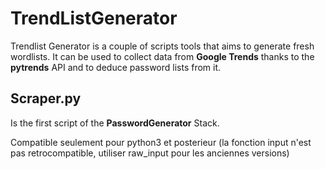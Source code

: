 # TrendListGenerator

Trendlist Generator is a couple of scripts tools that aims to generate fresh wordlists. It can be used to collect data from **Google Trends** thanks to the **pytrends** API and to deduce password lists from it. 

## Scraper.py

Is the first script of the **PasswordGenerator** Stack. 

Compatible seulement pour python3 et posterieur (la fonction input n'est pas retrocompatible, utiliser raw_input pour les anciennes versions)

